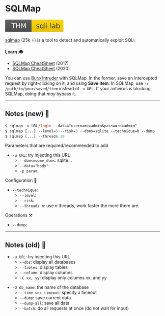 # SQLMap

[![sqlilab](../../../_badges/thm/sqlilab.svg)](https://tryhackme.com/room/sqlilab)

<div class="row row-cols-md-2"><div>

[sqlmap](https://github.com/sqlmapproject/sqlmap) (25k ⭐) is a tool to detect and automatically exploit SQLi.

**Learn** 🎓

* [SQLMap CheatSheet](https://www.security-sleuth.com/sleuth-blog/2017/1/3/sqlmap-cheat-sheet) (2017)
* [SQLMap CheatSheet](https://www.daronwolff.com/sqlmap-cheetsheet/) (2020)
</div><div>

You can use [Burp Intruder](burp.md) with SQLMap. In the former, save an intercepted request by right-clicking on it, and using **Save item**. In SQLMap, use `-r /path/to/your/saved/item` instead of `-u URL`. If your antivirus is blocking SQLMap, doing that *may* bypass it.
</div></div>

<hr class="sep-both">

## Notes (new) 👑

<div class="row row-cols-md-2"><div>

```ps
$ sqlmap -u URL/login --data="username=admin&password=admin"
$ sqlmap [...] --level=5 --risk=3 --dbms=sqlite --technique=b --dump
$ sqlmap [...] --threads 10
```

Parameters that are required/recommended to add

* `-u URL`: try injecting this URL
    * `--dbms=some_dbms`: sqlite...
    * `--data="body"`:
    * `-p param`:

</div><div>

Configuration 🐍️

* `--technique`:
    * `--level`:
    * `--risk`:
    * `--threads n`: use $n$ threads, work faster the more there are.

Operations ⚒️

* `--dump`:
</div></div>

<hr class="sep-both">

## Notes (old) 💨

<div class="row row-cols-md-2 mt-4"><div>

* `-u URL`: try injecting this URL
    * `--dbs`: display all databases
    * `--tables`: display tables
    * `--column`: display columns
    * `-C xx, yy`: display only columns xx, and yy

</div><div>

* `-D db_name`: the name of the database
    * `--time-sec timeout`: specify a timeout
    * `--dump`: save current data
    * `--dump-all`: save all data
    * `--batch`: do all requests at once (do not wait for input)
</div></div>
